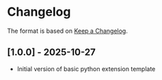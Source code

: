 # Changelog

The format is based on [Keep a Changelog](https://keepachangelog.com/en/1.0.0/).


## [1.0.0] - 2025-10-27
- Initial version of basic python extension template
